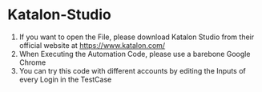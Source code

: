 # Katalon-Studio

1. If you want to open the File, please download Katalon Studio from their official website at https://www.katalon.com/ 
2. When Executing the Automation Code, please use a barebone Google Chrome 
3. You can try this code with different accounts by editing the Inputs of every Login in the TestCase
